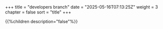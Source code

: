 +++
title = "developers branch"
date = "2025-05-16T07:13:25Z"
weight = 3
chapter = false
sort = "title"
+++

{{%children description="false"%}}
